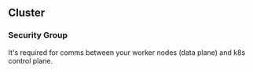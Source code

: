 ## Cluster

### Security Group

It's required for comms between your worker nodes (data plane) and k8s control plane.
